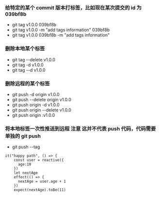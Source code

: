 ### 给特定的某个 commit 版本打标签，比如现在某次提交的 id 为 039bf8b

- git tag v1.0.0 039bf8b
- git tag v1.0.0 -m "add tags information" 039bf8b
- git tag v1.0.0 039bf8b -m "add tags information"

### 删除本地某个标签

- git tag --delete v1.0.0
- git tag -d v1.0.0
- git tag --d v1.0.0

### 删除远程的某个标签

- git push -d origin v1.0.0
- git push --delete origin v1.0.0
- git push origin -d v1.0.0
- git push origin --delete v1.0.0
- git push origin :v1.0.0

### 将本地标签一次性推送到远程 注意 这并不代表 push 代码，代码需要单独的 git push

- git push --tag

```
it("happy path", () => {
    const user = reactive({
      age:10
    })
    let nextAge
    effect(() => {
      nextAge = user.age + 1
    })
    expect(nextAge).toBe(11)
```
